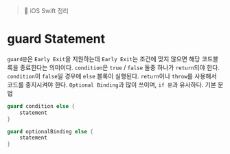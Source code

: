 > 📝 iOS Swift 정리

# guard Statement

`guard문`은 `Early Exit`을 지원하는데 `Early Exit`는 조건에 맞지 않으면 해당 코드블록을 종료한다는 의미이다.
`condition`은 `true` / `false` 둘중 하나가 `return`되야 한다.
`condition`이 `false`일 경우에 `else` 블록이 실행된다.
`return`이나 `throw`를 사용해서 코드를 중지시켜야 한다.
`Optional Binding`과 많이 쓰이며, `if 문`과 유사하다.
기본 문법
```swift
guard condition else {
    statement
}

guard optionalBinding else {
    statement
}
```
